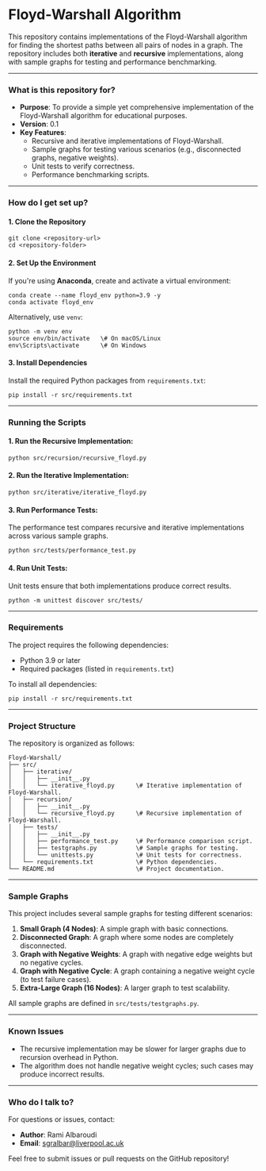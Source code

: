 # Floyd-Warshall Algorithm #

This repository contains implementations of the Floyd-Warshall algorithm for finding the shortest paths between all pairs of nodes in a graph. The repository includes both **iterative** and **recursive** implementations, along with sample graphs for testing and performance benchmarking.

---

### What is this repository for? ###
- **Purpose**: To provide a simple yet comprehensive implementation of the Floyd-Warshall algorithm for educational purposes.
- **Version**: 0.1
- **Key Features**:
  - Recursive and iterative implementations of Floyd-Warshall.
  - Sample graphs for testing various scenarios (e.g., disconnected graphs, negative weights).
  - Unit tests to verify correctness.
  - Performance benchmarking scripts.

---

### How do I get set up? ###

#### 1. Clone the Repository
```
git clone <repository-url>
cd <repository-folder>
```

#### 2. Set Up the Environment
If you're using **Anaconda**, create and activate a virtual environment:
```
conda create --name floyd_env python=3.9 -y
conda activate floyd_env
```

Alternatively, use `venv`:
```
python -m venv env
source env/bin/activate   \# On macOS/Linux
env\Scripts\activate      \# On Windows
```

#### 3. Install Dependencies
Install the required Python packages from `requirements.txt`:
```
pip install -r src/requirements.txt
```

---

### Running the Scripts ###

#### 1. Run the Recursive Implementation:
```
python src/recursion/recursive_floyd.py
```

#### 2. Run the Iterative Implementation:
```
python src/iterative/iterative_floyd.py
```

#### 3. Run Performance Tests:
The performance test compares recursive and iterative implementations across various sample graphs.
```
python src/tests/performance_test.py
```

#### 4. Run Unit Tests:
Unit tests ensure that both implementations produce correct results.
```
python -m unittest discover src/tests/
```

---

### Requirements ###

The project requires the following dependencies:
- Python 3.9 or later
- Required packages (listed in `requirements.txt`)

To install all dependencies:
```
pip install -r src/requirements.txt
```

---

### Project Structure ###

The repository is organized as follows:

```
Floyd-Warshall/
├── src/
│   ├── iterative/
│   │   ├── __init__.py
│   │   └── iterative_floyd.py      \# Iterative implementation of Floyd-Warshall.
│   ├── recursion/
│   │   ├── __init__.py
│   │   └── recursive_floyd.py      \# Recursive implementation of Floyd-Warshall.
│   ├── tests/
│   │   ├── __init__.py
│   │   ├── performance_test.py     \# Performance comparison script.
│   │   ├── testgraphs.py           \# Sample graphs for testing.
│   │   └── unittests.py            \# Unit tests for correctness.
│   └── requirements.txt            \# Python dependencies.
└── README.md                       \# Project documentation.
```

---

### Sample Graphs ###

This project includes several sample graphs for testing different scenarios:

1. **Small Graph (4 Nodes)**: A simple graph with basic connections.
2. **Disconnected Graph**: A graph where some nodes are completely disconnected.
3. **Graph with Negative Weights**: A graph with negative edge weights but no negative cycles.
4. **Graph with Negative Cycle**: A graph containing a negative weight cycle (to test failure cases).
5. **Extra-Large Graph (16 Nodes)**: A larger graph to test scalability.

All sample graphs are defined in `src/tests/testgraphs.py`.

---

### Known Issues ###

- The recursive implementation may be slower for larger graphs due to recursion overhead in Python.
- The algorithm does not handle negative weight cycles; such cases may produce incorrect results.

---

### Who do I talk to? ###

For questions or issues, contact:

- **Author**: Rami Albaroudi
- **Email**: sgralbar@liverpool.ac.uk

Feel free to submit issues or pull requests on the GitHub repository!
```

